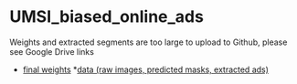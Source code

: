 # UMSI_biased_online_ads

Weights and extracted segments are too large to upload to Github, please see Google Drive links
* <a href = "https://drive.google.com/file/d/1Z7ZsmYvKICdjNg5ye6Jv11LeiFFsebZP/view?usp=share_link">final weights</a>
*<a href = "https://drive.google.com/file/d/1bg4chDVzaXWazBcjy7TLG5qrDZ5m6bWu/view?usp=share_link">data (raw images, predicted masks, extracted ads)</a>